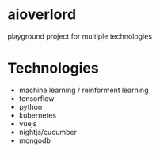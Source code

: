 # aioverlord

playground project for multiple technologies

# Technologies

* machine learning / reinforment learning
* tensorflow
* python
* kubernetes
* vuejs
* nightjs/cucumber
* mongodb


